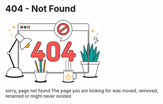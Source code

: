 # 404 - Not Found
<!-- type: static -->

![404 - Not Found {align=center,width=400px,margin=0 20px 20px 0}](404_small.png)

sorry, page not found
The page you are looking for was moved, removed, renamed or might never existed
